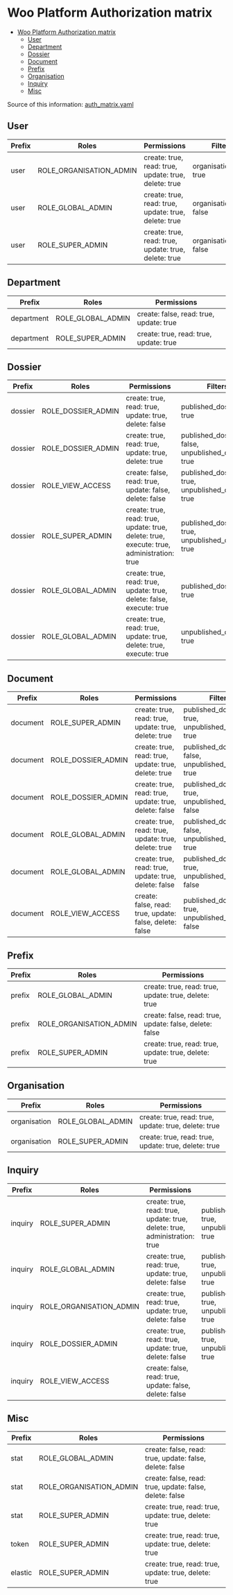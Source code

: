 # Woo Platform Authorization matrix

<!-- TOC -->
- [Woo Platform Authorization matrix](#woo-platform-authorization-matrix)
  - [User](#user)
  - [Department](#department)
  - [Dossier](#dossier)
  - [Document](#document)
  - [Prefix](#prefix)
  - [Organisation](#organisation)
  - [Inquiry](#inquiry)
  - [Misc](#misc)
<!-- TOC -->

Source of this information: [auth_matrix.yaml](../../config/packages/auth_matrix.yaml)

## User

| **Prefix** | **Roles**               | **Permissions**                                      | **Filters**              |
|------------|-------------------------|------------------------------------------------------|--------------------------|
| user       | ROLE_ORGANISATION_ADMIN | create: true, read: true, update: true, delete: true | organisation_only: true  |
| user       | ROLE_GLOBAL_ADMIN       | create: true, read: true, update: true, delete: true | organisation_only: false |
| user       | ROLE_SUPER_ADMIN        | create: true, read: true, update: true, delete: true | organisation_only: false |

## Department

| **Prefix** | **Roles**         | **Permissions**                         |                          |
|------------|-------------------|-----------------------------------------|--------------------------|
| department | ROLE_GLOBAL_ADMIN | create: false, read: true, update: true |                          |
| department | ROLE_SUPER_ADMIN  | create: true, read: true, update: true  |                          |

## Dossier

| **Prefix** | **Roles**          | **Permissions**                                                                           | **Filters**                                           |
|------------|--------------------|-------------------------------------------------------------------------------------------|-------------------------------------------------------|
| dossier    | ROLE_DOSSIER_ADMIN | create: true, read: true, update: true, delete: false                                     | published_dossiers: true                              |
| dossier    | ROLE_DOSSIER_ADMIN | create: true, read: true, update: true, delete: true                                      | published_dossiers: false, unpublished_dossiers: true |
| dossier    | ROLE_VIEW_ACCESS   | create: false, read: true, update: false, delete: false                                   | published_dossiers: true, unpublished_dossiers: true  |
| dossier    | ROLE_SUPER_ADMIN   | create: true, read: true, update: true, delete: true, execute: true, administration: true | published_dossiers: true, unpublished_dossiers: true  |
| dossier    | ROLE_GLOBAL_ADMIN  | create: true, read: true, update: true, delete: false, execute: true                      | published_dossiers: true                              |
| dossier    | ROLE_GLOBAL_ADMIN  | create: true, read: true, update: true, delete: true, execute: true                       | unpublished_dossiers: true                            |

## Document

| **Prefix** | **Roles**          | **Permissions**                                         | **Filters**                                           |
|------------|--------------------|---------------------------------------------------------|-------------------------------------------------------|
| document   | ROLE_SUPER_ADMIN   | create: true, read: true, update: true, delete: true    | published_dossiers: true, unpublished_dossiers: true  |
| document   | ROLE_DOSSIER_ADMIN | create: true, read: true, update: true, delete: true    | published_dossiers: false, unpublished_dossiers: true |
| document   | ROLE_DOSSIER_ADMIN | create: true, read: true, update: true, delete: false   | published_dossiers: true, unpublished_dossiers: false |
| document   | ROLE_GLOBAL_ADMIN  | create: true, read: true, update: true, delete: true    | published_dossiers: false, unpublished_dossiers: true |
| document   | ROLE_GLOBAL_ADMIN  | create: true, read: true, update: true, delete: false   | published_dossiers: true, unpublished_dossiers: false |
| document   | ROLE_VIEW_ACCESS   | create: false, read: true, update: false, delete: false | published_dossiers: true, unpublished_dossiers: false |

## Prefix

| **Prefix** | **Roles**               | **Permissions**                                         |
|------------|-------------------------|---------------------------------------------------------|
| prefix     | ROLE_GLOBAL_ADMIN       | create: true, read: true, update: true, delete: true    |
| prefix     | ROLE_ORGANISATION_ADMIN | create: false, read: true, update: false, delete: false |
| prefix     | ROLE_SUPER_ADMIN        | create: true, read: true, update: true, delete: true    |

## Organisation

| **Prefix**   | **Roles**         | **Permissions**                                      |
|--------------|-------------------|------------------------------------------------------|
| organisation | ROLE_GLOBAL_ADMIN | create: true, read: true, update: true, delete: true |
| organisation | ROLE_SUPER_ADMIN  | create: true, read: true, update: true, delete: true |

## Inquiry

| **Prefix** | **Roles**               | **Permissions**                                                            | **Filters**                                          |
|------------|-------------------------|----------------------------------------------------------------------------|------------------------------------------------------|
| inquiry    | ROLE_SUPER_ADMIN        | create: true, read: true, update: true, delete: true, administration: true | published_dossiers: true, unpublished_dossiers: true |
| inquiry    | ROLE_GLOBAL_ADMIN       | create: true, read: true, update: true, delete: false                      | published_dossiers: true, unpublished_dossiers: true |
| inquiry    | ROLE_ORGANISATION_ADMIN | create: true, read: true, update: true, delete: false                      | published_dossiers: true, unpublished_dossiers: true |
| inquiry    | ROLE_DOSSIER_ADMIN      | create: true, read: true, update: true, delete: false                      | published_dossiers: true, unpublished_dossiers: true |
| inquiry    | ROLE_VIEW_ACCESS        | create: false, read: true, update: false, delete: false                    |                                                      |

## Misc

| **Prefix** | **Roles**               | **Permissions**                                         |
|------------|-------------------------|---------------------------------------------------------|
| stat       | ROLE_GLOBAL_ADMIN       | create: false, read: true, update: false, delete: false |
| stat       | ROLE_ORGANISATION_ADMIN | create: false, read: true, update: false, delete: false |
| stat       | ROLE_SUPER_ADMIN        | create: true, read: true, update: true, delete: true    |
| token      | ROLE_SUPER_ADMIN        | create: true, read: true, update: true, delete: true    |
| elastic    | ROLE_SUPER_ADMIN        | create: true, read: true, update: true, delete: true    |
